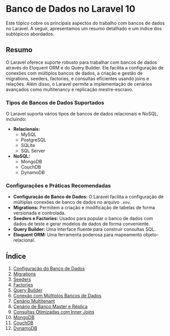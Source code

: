 # Banco de Dados no Laravel 10

Este tópico cobre os principais aspectos do trabalho com bancos de dados no Laravel. A seguir, apresentamos um resumo detalhado e um índice dos subtópicos abordados.

## Resumo

O Laravel oferece suporte robusto para trabalhar com bancos de dados através do Eloquent ORM e do Query Builder. Ele facilita a configuração de conexões com múltiplos bancos de dados, a criação e gestão de migrations, seeders, factories, e consultas eficientes usando joins e relações. Além disso, o Laravel permite a implementação de cenários avançados como multitenancy e replicação mestre-escravo.

### Tipos de Bancos de Dados Suportados

O Laravel suporta vários tipos de bancos de dados relacionais e NoSQL, incluindo:

- **Relacionais:**
  - MySQL
  - PostgreSQL
  - SQLite
  - SQL Server
- **NoSQL:**
  - MongoDB
  - CouchDB
  - DynamoDB

### Configurações e Práticas Recomendadas

- **Configuração de Banco de Dados:** O Laravel facilita a configuração de múltiplas conexões de banco de dados no arquivo `.env`.
- **Migrations:** Permitem a criação e modificação de tabelas de forma versionada e controlada.
- **Seeders e Factories:** Usados para popular o banco de dados com dados de teste e gerar modelos de dados de forma conveniente.
- **Query Builder:** Uma interface fluente para construir consultas SQL.
- **Eloquent ORM:** Uma ferramenta poderosa para mapeamento objeto-relacional.

## Índice

1. [Configuração do Banco de Dados](database-configuration.md)
2. [Migrations](database-migrations.md)
3. [Seeders](database-seeders.md)
4. [Factories](database-factories.md)
5. [Query Builder](database-query-builder.md)
6. [Conexão com Múltiplos Bancos de Dados](database-multiple-connections.md)
7. [Cenário Multitenant](database-multitenancy.md)
8. [Cenário de Banco Master e Réplica](database-master-replica.md)
9. [Consultas Otimizadas com Inner Joins](database-inner-joins.md)
10. [MongoDB](database-mongodb.md)
11. [CouchDB](database-couchdb.md)
12. [DynamoDB](database-dynamodb.md)
